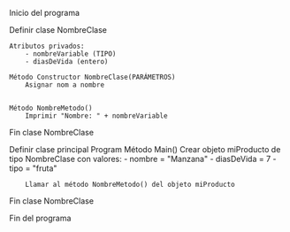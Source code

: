 Inicio del programa

Definir clase NombreClase

    Atributos privados:
        - nombreVariable (TIPO)
        - diasDeVida (entero)

    Método Constructor NombreClase(PARÁMETROS)
        Asignar nom a nombre


    Método NombreMetodo()
        Imprimir "Nombre: " + nombreVariable

Fin clase NombreClase

Definir clase principal Program
    Método Main()
        Crear objeto miProducto de tipo NombreClase con valores:
            - nombre = "Manzana"
            - diasDeVida = 7
            - tipo = "fruta"

        Llamar al método NombreMetodo() del objeto miProducto
Fin clase NombreClase

Fin del programa
